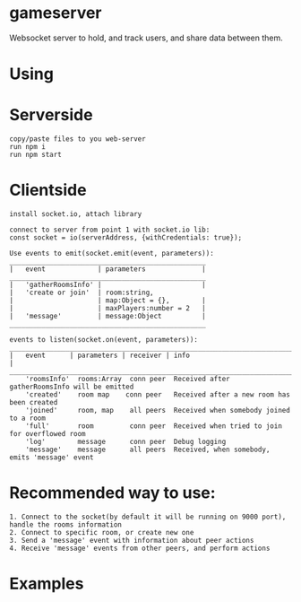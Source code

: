 # gameserver
Websocket server to hold, and track users, and share data between them.

# Using
# Serverside
    copy/paste files to you web-server
    run npm i
    run npm start

# Clientside
    install socket.io, attach library

    connect to server from point 1 with socket.io lib: 
    const socket = io(serverAddress, {withCredentials: true});

    Use events to emit(socket.emit(event, parameters)):
    _________________________________________________
    |   event             | parameters              |
    _________________________________________________
    |   'gatherRoomsInfo' |                         |   
    |   'create or join'  | room:string, 
    |                     | map:Object = {},        |
    |                     | maxPlayers:number = 2   |
    |   'message'         | message:Object          |
    _________________________________________________ 

    events to listen(socket.on(event, parameters)):
    ______________________________________________________________________________
    |   event      | parameters | receiver | info                                |
    ______________________________________________________________________________
        'roomsInfo'  rooms:Array  conn peer  Received after gatherRoomsInfo will be emitted
        'created'    room map    conn peer   Received after a new room has been created    
        'joined'     room, map    all peers  Received when somebody joined to a room  
        'full'       room         conn peer  Received when tried to join for overflowed room
        'log'        message      conn peer  Debug logging
        'message'    message      all peers  Received, when somebody, emits 'message' event

# Recommended way to use:
    1. Connect to the socket(by default it will be running on 9000 port), handle the rooms information
    2. Connect to specific room, or create new one
    3. Send a 'message' event with information about peer actions
    4. Receive 'message' events from other peers, and perform actions  

# Examples